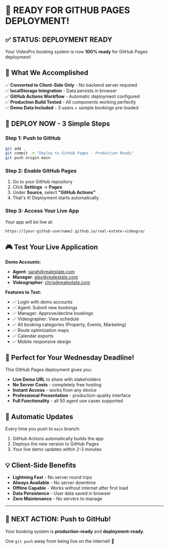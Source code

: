 # 🚀 READY FOR GITHUB PAGES DEPLOYMENT!

## ✅ STATUS: DEPLOYMENT READY

Your VideoPro booking system is now **100% ready** for GitHub Pages deployment!

## 🎯 What We Accomplished

✅ **Converted to Client-Side Only** - No backend server required  
✅ **localStorage Integration** - Data persists in browser  
✅ **GitHub Actions Workflow** - Automatic deployment configured  
✅ **Production Build Tested** - All components working perfectly  
✅ **Demo Data Included** - 3 users + sample bookings pre-loaded  

## 🚀 DEPLOY NOW - 3 Simple Steps

### Step 1: Push to GitHub
```bash
git add .
git commit -m "Deploy to GitHub Pages - Production Ready"
git push origin main
```

### Step 2: Enable GitHub Pages
1. Go to your GitHub repository
2. Click **Settings** → **Pages**
3. Under **Source**, select **"GitHub Actions"**
4. That's it! Deployment starts automatically

### Step 3: Access Your Live App
Your app will be live at:
```
https://[your-github-username].github.io/real-estate-videogra/
```

## 🎮 Test Your Live Application

**Demo Accounts:**
- **Agent**: sarah@realestate.com
- **Manager**: alex@realestate.com  
- **Videographer**: chris@realestate.com

**Features to Test:**
- ✅ Login with demo accounts
- ✅ Agent: Submit new bookings
- ✅ Manager: Approve/decline bookings
- ✅ Videographer: View schedule
- ✅ All booking categories (Property, Events, Marketing)
- ✅ Route optimization maps
- ✅ Calendar exports
- ✅ Mobile responsive design

## 🎉 Perfect for Your Wednesday Deadline!

This GitHub Pages deployment gives you:
- **Live Demo URL** to share with stakeholders
- **No Server Costs** - completely free hosting
- **Instant Access** - works from any device
- **Professional Presentation** - production-quality interface
- **Full Functionality** - all 50 agent use cases supported

## 🔄 Automatic Updates

Every time you push to `main` branch:
1. GitHub Actions automatically builds the app
2. Deploys the new version to GitHub Pages
3. Your live demo updates within 2-3 minutes

## 💡 Client-Side Benefits

- **Lightning Fast** - No server round trips
- **Always Available** - No server downtime
- **Offline Capable** - Works without internet after first load
- **Data Persistence** - User data saved in browser
- **Zero Maintenance** - No servers to manage

---

## 🎯 NEXT ACTION: Push to GitHub!
Your booking system is **production-ready** and **deployment-ready**. 

One `git push` away from being live on the internet! 🚀